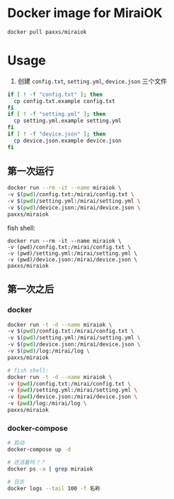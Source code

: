# Docker image for MiraiOK

```bash
docker pull paxxs/miraiok
```

# Usage

1. 创建 `config.txt`, `setting.yml`, `device.json` 三个文件

```bash
if [ ! -f "config.txt" ]; then
  cp config.txt.example config.txt
fi
if [ ! -f "setting.yml" ]; then
  cp setting.yml.example setting.yml
fi
if [ ! -f "device.json" ]; then
  cp device.json.example device.json
fi
```

## 第一次运行

```bash
docker run --rm -it --name miraiok \
-v $(pwd)/config.txt:/mirai/config.txt \
-v $(pwd)/setting.yml:/mirai/setting.yml \
-v $(pwd)/device.json:/mirai/device.json \
paxxs/miraiok
```

fish shell:

```fish
docker run --rm -it --name miraiok \
-v (pwd)/config.txt:/mirai/config.txt \
-v (pwd)/setting.yml:/mirai/setting.yml \
-v (pwd)/device.json:/mirai/device.json \
paxxs/miraiok
```

## 第一次之后

### docker

```bash
docker run -t -d --name miraiok \
-v $(pwd)/config.txt:/mirai/config.txt \
-v $(pwd)/setting.yml:/mirai/setting.yml \
-v $(pwd)/device.json:/mirai/device.json \
-v $(pwd)/log:/mirai/log \
paxxs/miraiok

# fish shell:
docker run -t -d --name miraiok \
-v (pwd)/config.txt:/mirai/config.txt \
-v (pwd)/setting.yml:/mirai/setting.yml \
-v (pwd)/device.json:/mirai/device.json \
-v (pwd)/log:/mirai/log \
paxxs/miraiok
```

### docker-compose

```bash
# 启动
docker-compose up -d

# 还活着吗？？
docker ps -a | grep miraiok

# 日志
docker logs --tail 100 -f 名称
```